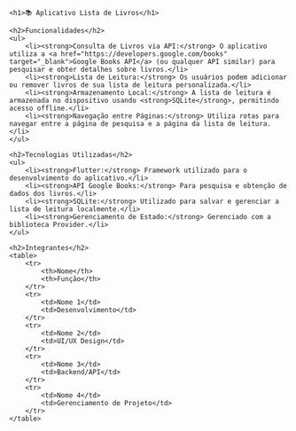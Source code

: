     <h1>📚 Aplicativo Lista de Livros</h1>

    <h2>Funcionalidades</h2>
    <ul>
        <li><strong>Consulta de Livros via API:</strong> O aplicativo utiliza a <a href="https://developers.google.com/books" target="_blank">Google Books API</a> (ou qualquer API similar) para pesquisar e obter detalhes sobre livros.</li>
        <li><strong>Lista de Leitura:</strong> Os usuários podem adicionar ou remover livros de sua lista de leitura personalizada.</li>
        <li><strong>Armazenamento Local:</strong> A lista de leitura é armazenada no dispositivo usando <strong>SQLite</strong>, permitindo acesso offline.</li>
        <li><strong>Navegação entre Páginas:</strong> Utiliza rotas para navegar entre a página de pesquisa e a página da lista de leitura.</li>
    </ul>

    <h2>Tecnologias Utilizadas</h2>
    <ul>
        <li><strong>Flutter:</strong> Framework utilizado para o desenvolvimento do aplicativo.</li>
        <li><strong>API Google Books:</strong> Para pesquisa e obtenção de dados dos livros.</li>
        <li><strong>SQLite:</strong> Utilizado para salvar e gerenciar a lista de leitura localmente.</li>
        <li><strong>Gerenciamento de Estado:</strong> Gerenciado com a biblioteca Provider.</li>
    </ul>

    <h2>Integrantes</h2>
    <table>
        <tr>
            <th>Nome</th>
            <th>Função</th>
        </tr>
        <tr>
            <td>Nome 1</td>
            <td>Desenvolvimento</td>
        </tr>
        <tr>
            <td>Nome 2</td>
            <td>UI/UX Design</td>
        </tr>
        <tr>
            <td>Nome 3</td>
            <td>Backend/API</td>
        </tr>
        <tr>
            <td>Nome 4</td>
            <td>Gerenciamento de Projeto</td>
        </tr>
    </table>

</body>
</html>
